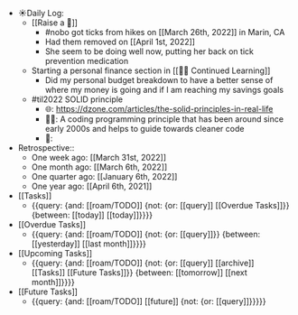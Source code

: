 - ☀️Daily Log:
    - [[Raise a 🐶]]
        - #nobo got ticks from hikes on [[March 26th, 2022]] in Marin, CA
        - Had them removed on [[April 1st, 2022]]
        - She seem to be doing well now, putting her back on tick prevention medication
    - Starting a personal finance section in [[👨‍💻 Continued Learning]]
        - Did my personal budget breakdown to have a better sense of where my money is going and if I am reaching my savings goals
    - #til2022 SOLID principle 
        - 🌐: https://dzone.com/articles/the-solid-principles-in-real-life
        - 💁‍♂️: A coding programming principle that has been around since early 2000s and helps to guide towards cleaner code
        - 🤔: 
- Retrospective::
    - One week ago: [[March 31st, 2022]]
    - One month ago: [[March 6th, 2022]]
    - One quarter ago: [[January 6th, 2022]]
    - One year ago: [[April 6th, 2021]]
- [[Tasks]]
    - {{query: {and: [[roam/TODO]] {not: {or: [[query]] [[Overdue Tasks]]}} {between: [[today]] [[today]]}}}}
- [[Overdue Tasks]]
    - {{query: {and: [[roam/TODO]] {not: {or: [[query]]}} {between: [[yesterday]] [[last month]]}}}}
- [[Upcoming Tasks]]
    - {{query: {and: [[roam/TODO]] {not: {or: [[query]] [[archive]] [[Tasks]] [[Future Tasks]]}} {between: [[tomorrow]] [[next month]]}}}}
- [[Future Tasks]]
    - {{query: {and: [[roam/TODO]] [[future]] {not: {or: [[query]]}}}}}
